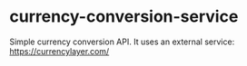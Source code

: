 # currency-conversion-service

Simple currency conversion API. It uses an external service: https://currencylayer.com/

